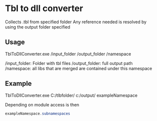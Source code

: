 # Tbl to dll converter

Collects .tbl from specified folder
Any reference needed is resolved by using the output folder specified

## Usage

TblToDllConverter.exe /input_folder /output_folder /namespace

/input_folder: Folder with tbl files
/output_folder: full output path
/namespace: all libs that are merged are contained under this namespace

## Example

TblToDllConverter.exe C:/tlbfolder/ c:/output/ exampleNamespace

Depending on module access is then 
```c#
exampleNamespace.subnamespaces
```
